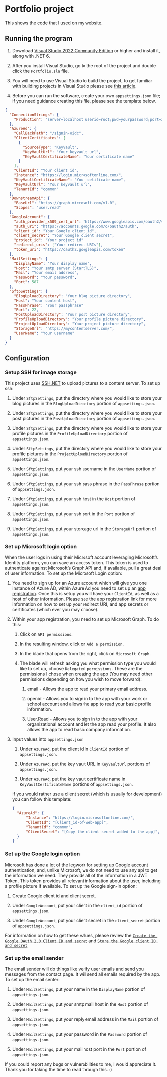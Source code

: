 # Portfolio project

This shows the code that I used on my website.

## Running the program

1. Download [Visual Studio 2022 Community Edition](https://visualstudio.microsoft.com/vs/community/) or higher and install it, along with .NET 6.

2. After you install Visual Studio, go to the root of the project and double click the `Portfolio.sln` file.

3. You will need to use Visual Studio to build the project, to get familiar with building projects in Visual Studio please see [this article](https://docs.microsoft.com/en-us/visualstudio/ide/walkthrough-building-an-application?view=vs-2022).

4. Before you can run the software, create your own `appsettings.json` file; if you need guidance creating this file, please see the template below.

```json
{
  "ConnectionStrings": {
    "Production": "server=localhost;userid=root;pwd=yourpassword;port=3306;database=portfolio"
  },
  "AzureAd": {
    "CallBackPath": "/signin-oidc",
    "ClientCertificates": [
      {
        "SourceType": "KeyVault",
        "KeyVaultUrl": "Your keyvault url",
        "KeyVaultCertificateName": "Your certificate name"
      }
    ],
    "ClientId": "Your client id",
    "Instance": "https://login.microsoftonline.com/",
    "KeyVaultCertificateName": "Your cetificate name",
    "KeyVaultUrl": "Your keyvault url",
    "TenantId": "common"
  },
  "DownstreamApi": {
    "BaseUrl": "https://graph.microsoft.com/v1.0",
    "Scopes": "user.read"
  },
  "GoogleAccount": {
    "auth_provider_x509_cert_url": "https://www.googleapis.com/oauth2/v1/certs",
    "auth_uri": "https://accounts.google.com/o/oauth2/auth",
    "client_id": "Your Google client id",
    "client_secret": "Your Google client secret",
    "project_id": "Your project id",
    "redirect_uris": ["Your redirect URIs"],
    "token_uri": "https://oauth2.googleapis.com/token"
  },
  "MailSettings": {
    "DisplayName": "Your display name",
    "Host": "Your smtp server (StartTLS)",
    "Mail": "Your email address",
    "Password": "Your password",
    "Port": 587
  },
  "SftpSettings": {
    "BlogUploadDirectory": "Your blog picture directory",
    "Host": "Your content host",
    "PassPhrase": "Your passphrase",
    "Port": 22,
    "PostUploadDirectory": "Your post picture directory",
    "ProfileUploadDirectory": "Your profile picture directory",
    "ProjectUploadDirectory": "Your project picture directory",
    "StorageUrl": "https://mycontentserver.com/",
    "UserName": "Your username"
  }
}
```

## Configuration

### **Setup SSH for image storage**

This project uses [SSH.NET](https://github.com/sshnet/SSH.NET/) to upload pictures to a content server. To set up ssh:

1. Under `SftpSettings`, put the directory where you would like to store your blog pictures in the `BlogUploadDirectory` portion of `appsettings.json`.

2. Under `SftpSettings`, put the directory where you would like to store your post pictures in the `PostUploadDirectory` portion of `appsettings.json`.

3. Under `SftpSettings`, put the directory where you would like to store your profile pictures in the `ProfileUploadDirectory` portion of `appsettings.json`.

4. Under `SftpSettings`, put the directory where you would like to store your profile pictures in the `ProjectUploadDirectory` portion of `appsettings.json`.

5. Under `SftpSettings`, put your ssh username in the `UserName` portion of `appsettings.json`.

6. Under `SftpSettings`, put your ssh pass phrase in the `PassPhrase` portion of `appsettings.json`.

7. Under `SftpSettings`, put your ssh host in the `Host` portion of `appsettings.json`.

8. Under `SftpSettings`, put your ssh port in the `Port` portion of `appsettings.json`.

9. Under `SftpSettings`, put your storeage url in the `StorageUrl` portion of `appsettings.json`.

### **Set up Microsoft login option**

When the user logs in using their Microsoft account leveraging Microsoft’s Identity platform, you can save an access token. This token is used to authenticate against Microsoft’s Graph API and, if available, pull a great deal of user information. To set up the Microsoft Login option:

1.  You need to sign up for an Azure account which will give you one instance of Azure AD, within Azure Ad you need to set up an [app registration](https://docs.microsoft.com/en-us/azure/active-directory/develop/quickstart-register-app). Once this is setup you will have your `ClientId`, as well as a host of other information. Please see the app registration link for more information on how to set up your redirect URI, and app secrets or certificates (which ever you may choose).

2.  Within your app registration, you need to set up Microsoft Graph. To do this:

    1. Click on `API permissions`.

    2. In the resulting window, click on `Add a permission`.

    3. In the blade that opens from the right, click on `Microsoft Graph`.

    4. The blade will refresh asking you what permission type you would like to set up, choose `Delegated permissions`. These are the permissions I chose when creating the app (You may need other permissions depending on how you wish to move forward):

       1. email - Allows the app to read your primary email address.

       2. openid - Allows you to sign in to the app with your work or school account and allows the app to read your basic profile information.

       3. User.Read - Allows you to sign in to the app with your organizational account and let the app read your profile. It also allows the app to read basic company information.

3.  Input values into `appsettings.json`.

    1. Under `AzureAd`, put the client id in `ClientId` portion of `appsettings.json`.

    2. Under `AzureAd`, put the key vault URL in `KeyVaultUrl` portions of `appsettings.json`.

    3. Under `AzureAd`, put the key vault certificate name in `KeyVaultCertificateName` portions of `appsettings.json`.

    If you would rather use a client secret (which is usually for development) you can follow this template:

    ```json
    {
      "AzureAd": {
          "Instance": "https://login.microsoftonline.com/",
          "ClientId": "[Client_id-of-web-app]",
          "TenantId": "common",
          "ClientSecret": "[Copy the client secret added to the app]",
      }
    }
    ```

### **Set up the Google login option**

Microsoft has done a lot of the legwork for setting up Google account authentication, and, unlike Microsoft, we do not need to use any api to get the information we need. They provide all of the information in a JWT Token. This token provides all relevant information about the user, including a profile picture if available. To set up the Google sign-in option:

1. Create Google client id and client secret.

2. Under `GoogleAccount`, put your client in the `client_id` portion of `appsettings.json`.

3. Under `GoogleAccount`, put your client secret in the `client_secret` portion of `appsettings.json`.

For information on how to get these values, please review the [`Create the Google OAuth 2.0 Client ID and secret`](https://docs.microsoft.com/en-us/aspnet/core/security/authentication/social/google-logins?view=aspnetcore-6.0) and [`Store the Google client ID and secret`](https://docs.microsoft.com/en-us/aspnet/core/security/authentication/social/google-logins?view=aspnetcore-6.0#store-the-google-client-id-and-secret)

### **Set up the email sender**

The email sender will do things like verify user emails and send you messages from the contact page. It will send all emails required by the app.
To set up the email senter:

1. Under `MailSettings`, put your name in the `DisplayName` portion of `appsettings.json`.

2. Under `MailSettings`, put your smtp mail host in the `Host` portion of `appsettings.json`.

3. Under `MailSettings`, put your reply email address in the `Mail` portion of `appsettings.json`.

4. Under `MailSettings`, put your password in the `Password` portion of `appsettings.json`.

5. Under `MailSettings`, put your mail host port in the `Port` portion of `appsettings.json`.

If you could report any bugs or vulnerabilities to me, I would appreciate it. Thank you for taking the time to read through this. :)
